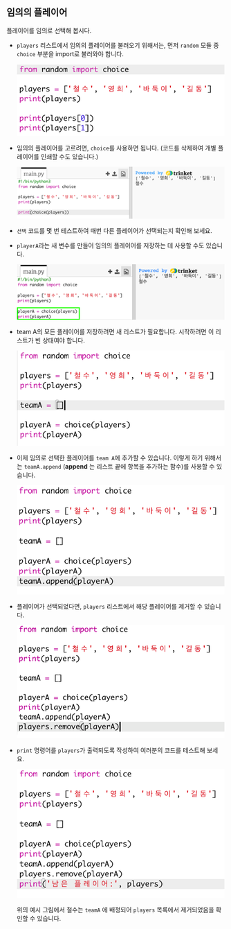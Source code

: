 ## 임의의 플레이어

플레이어를 임의로 선택해 봅시다.

+ `players` 리스트에서 임의의 플레이어를 불러오기 위해서는, 먼저 `random` 모듈 중 `choice` 부분을 import로 불러와야 합니다.
    
    ![스크린샷](images/team-import-random.png)

+ 임의의 플레이어를 고르려면, `choice`를 사용하면 됩니다. (코드를 삭제하여 개별 플레이어를 인쇄할 수도 있습니다.)
    
    ![스크린샷](images/team-random-player.png)

+ `선택` 코드를 몇 번 테스트하여 매번 다른 플레이어가 선택되는지 확인해 보세요.

+ `playerA`라는 새 변수를 만들어 임의의 플레이어를 저장하는 데 사용할 수도 있습니다.
    
    ![스크린샷](images/team-random-playerA.png)

+ team A의 모든 플레이어를 저장하려면 새 리스트가 필요합니다. 시작하려면 이 리스트가 빈 상태여야 합니다.
    
    ![스크린샷](images/team-teamA.png)

+ 이제 임의로 선택한 플레이어를 `team A`에 추가할 수 있습니다. 이렇게 하기 위해서는 `teamA.append` (**append** 는 리스트 끝에 항목을 추가하는 함수)를 사용할 수 있습니다.
    
    ![스크린샷](images/team-teamA-add.png)

+ 플레이어가 선택되었다면, `players` 리스트에서 해당 플레이어를 제거할 수 있습니다.
    
    ![스크린샷](images/team-players-remove.png)

+ `print` 명령어를 `players`가 출력되도록 작성하여 여러분의 코드를 테스트해 보세요.
    
    ![스크린샷](images/team-players-remove-test.png)
    
    위의 예시 그림에서 철수는 `teamA` 에 배정되어 `players` 목록에서 제거되었음을 확인할 수 있습니다.